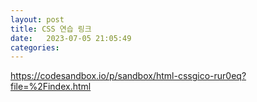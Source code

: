 ```yaml
---
layout: post
title: CSS 연습 링크
date:   2023-07-05 21:05:49
categories: 
---
```

https://codesandbox.io/p/sandbox/html-cssgico-rur0eq?file=%2Findex.html
